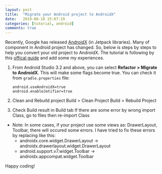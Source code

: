 ```yaml
---
layout: post
title:  "Migrate your Android project to AndroidX"
date:   2019-08-18 15:07:19
categories: [tutorial, android]
comments: true
---
```

Recently, Google has released [AndroidX](https://developer.android.com/jetpack/androidx) (in Jetpack libraries). Many of component in Android project has changed. So, below is steps by steps to help you convert your old project to AndroidX.
The tutorial is following by this [offical guide](https://developer.android.com/jetpack/androidx/migrate) and add some my experiences.

1. From Android Studio 3.2 and above, you can select **Refactor > Migrate to AndroidX**. This will make some flags become true. You can check it from `gradle.properties` file:
    ```
    android.useAndroidX=true
    android.enableJetifier=true
    ```

2. Clean and Rebuild project
Build > Clean Project
Build > Rebuild Project

3. Check Build result in Build tab
If there are some error by wrong import Class, go to files then re-import Class

* Note: In some cases, if your project use some views as: DrawerLayout, Toolbar, there will occured some errors.
 I have tried to fix these errors by replacing like this:
    - androidx.core.widget.DrawerLayout -> androidx.drawerlayout.widget.DrawerLayout
    - android.support.v7.widget.Toolbar -> androidx.appcompat.widget.Toolbar
    
Happy coding!
